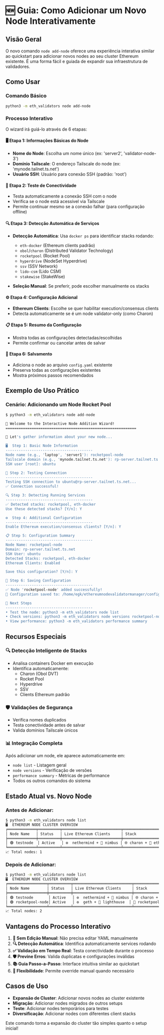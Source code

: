 # 🆕 Guia: Como Adicionar um Novo Node Interativamente

## Visão Geral

O novo comando `node add-node` oferece uma experiência interativa similar ao quickstart para adicionar novos nodes ao seu cluster Ethereum existente. É uma forma fácil e guiada de expandir sua infraestrutura de validadores.

## Como Usar

### Comando Básico
```bash
python3 -m eth_validators node add-node
```

### Processo Interativo

O wizard irá guiá-lo através de 6 etapas:

#### 🖥️ Etapa 1: Informações Básicas do Node
- **Nome do Node**: Escolha um nome único (ex: 'server2', 'validator-node-3')
- **Domínio Tailscale**: O endereço Tailscale do node (ex: 'mynode.tailnet.ts.net')
- **Usuário SSH**: Usuário para conexão SSH (padrão: 'root')

#### 🔗 Etapa 2: Teste de Conectividade
- Testa automaticamente a conexão SSH com o node
- Verifica se o node está acessível via Tailscale
- Permite continuar mesmo se a conexão falhar (para configuração offline)

#### 🔍 Etapa 3: Detecção Automática de Serviços
- **Detecção Automática**: Usa `docker ps` para identificar stacks rodando:
  - `eth-docker` (Ethereum clients padrão)
  - `obol`/`charon` (Distributed Validator Technology)
  - `rocketpool` (Rocket Pool)
  - `hyperdrive` (NodeSet Hyperdrive)
  - `ssv` (SSV Network)
  - `lido-csm` (Lido CSM)
  - `stakewise` (StakeWise)

- **Seleção Manual**: Se preferir, pode escolher manualmente os stacks

#### ⚙️ Etapa 4: Configuração Adicional
- **Ethereum Clients**: Escolhe se quer habilitar execution/consensus clients
- Detecta automaticamente se é um node validator-only (como Charon)

#### 📋 Etapa 5: Resumo da Configuração
- Mostra todas as configurações detectadas/escolhidas
- Permite confirmar ou cancelar antes de salvar

#### 💾 Etapa 6: Salvamento
- Adiciona o node ao arquivo `config.yaml` existente
- Preserva todas as configurações existentes
- Mostra próximos passos recomendados

## Exemplo de Uso Prático

### Cenário: Adicionando um Node Rocket Pool

```bash
$ python3 -m eth_validators node add-node

🚀 Welcome to the Interactive Node Addition Wizard!
============================================================

📝 Let's gather information about your new node...

🖥️  Step 1: Basic Node Information
----------------------------------------
Node name (e.g., 'laptop', 'server1'): rocketpool-node
Tailscale domain (e.g., 'mynode.tailnet.ts.net'): rp-server.tailnet.ts.net
SSH user [root]: ubuntu

🔗 Step 2: Testing Connection
----------------------------------------
Testing SSH connection to ubuntu@rp-server.tailnet.ts.net...
✅ Connection successful!

🔍 Step 3: Detecting Running Services
----------------------------------------
✅ Detected stacks: rocketpool, eth-docker
Use these detected stacks? [Y/n]: Y

⚙️  Step 4: Additional Configuration
----------------------------------------
Enable Ethereum execution/consensus clients? [Y/n]: Y

📋 Step 5: Configuration Summary
----------------------------------------
Node Name: rocketpool-node
Domain: rp-server.tailnet.ts.net
SSH User: ubuntu
Detected Stacks: rocketpool, eth-docker
Ethereum Clients: Enabled

Save this configuration? [Y/n]: Y

💾 Step 6: Saving Configuration
----------------------------------------
✅ Node 'rocketpool-node' added successfully!
📁 Configuration saved to: /home/egk/ethereumnodevalidatormanager/config.yaml

🎯 Next Steps
----------------------------------------
• Test the node: python3 -m eth_validators node list
• Check versions: python3 -m eth_validators node versions rocketpool-node
• View performance: python3 -m eth_validators performance summary
```

## Recursos Especiais

### 🔍 Detecção Inteligente de Stacks
- Analisa containers Docker em execução
- Identifica automaticamente:
  - Charon (Obol DVT)
  - Rocket Pool
  - Hyperdrive
  - SSV
  - Clients Ethereum padrão

### 🛡️ Validações de Segurança
- Verifica nomes duplicados
- Testa conectividade antes de salvar
- Valida domínios Tailscale únicos

### 📊 Integração Completa
Após adicionar um node, ele aparece automaticamente em:
- `node list` - Listagem geral
- `node versions` - Verificação de versões
- `performance summary` - Métricas de performance
- Todos os outros comandos do sistema

## Estado Atual vs. Novo Node

### Antes de Adicionar:
```bash
$ python3 -m eth_validators node list
🖥️  ETHEREUM NODE CLUSTER OVERVIEW
╒═════════════╤══════════╤═══════════════════════════╤═════════════════════════╕
│ Node Name   │ Status   │ Live Ethereum Clients     │ Stack                   │
╞═════════════╪══════════╪═══════════════════════════╪═════════════════════════╡
│ 🟢 testnode  │ Active   │ ⚙️  nethermind + 🔗 nimbus │ 🌐 charon + 🐳 eth-docker │
╘═════════════╧══════════╧═══════════════════════════╧═════════════════════════╛
📈 Total nodes: 1
```

### Depois de Adicionar:
```bash
$ python3 -m eth_validators node list
🖥️  ETHEREUM NODE CLUSTER OVERVIEW
╒══════════════════╤══════════╤═══════════════════════════╤═════════════════════════╕
│ Node Name        │ Status   │ Live Ethereum Clients     │ Stack                   │
╞══════════════════╪══════════╪═══════════════════════════╪═════════════════════════╡
│ 🟢 testnode       │ Active   │ ⚙️  nethermind + 🔗 nimbus │ 🌐 charon + 🐳 eth-docker │
│ 🟢 rocketpool-node│ Active   │ ⚙️  geth + 🔗 lighthouse  │ 🚀 rocketpool + 🐳 eth-docker │
╘══════════════════╧══════════╧═══════════════════════════╧═════════════════════════╛
📈 Total nodes: 2
```

## Vantagens do Processo Interativo

1. **🔄 Sem Edição Manual**: Não precisa editar YAML manualmente
2. **🔍 Detecção Automática**: Identifica automaticamente services rodando
3. **✅ Validação em Tempo Real**: Testa conectividade durante o processo
4. **🛡️ Previne Erros**: Valida duplicatas e configurações inválidas
5. **📚 Guia Passo-a-Passo**: Interface intuitiva similar ao quickstart
6. **🔧 Flexibilidade**: Permite override manual quando necessário

## Casos de Uso

- **Expansão de Cluster**: Adicionar novos nodes ao cluster existente
- **Migração**: Adicionar nodes migrados de outros setups
- **Teste**: Adicionar nodes temporários para testes
- **Diversificação**: Adicionar nodes com diferentes client stacks

Este comando torna a expansão do cluster tão simples quanto o setup inicial!
